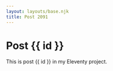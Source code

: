 ```yaml
---
layout: layouts/base.njk
title: Post 2091
---
```


# Post {{ id }}

This is post {{ id }} in my Eleventy project.
